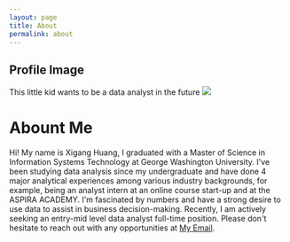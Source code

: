 ```yaml
---
layout: page
title: About
permalink: about
---
```



## Profile Image

This little kid wants to be a data analyst in the future
<img class="mx-auto w-1/2" src="{{site.baseurl}}/assets/img/60943297.jpg">

# Abount Me

Hi! My name is Xigang Huang, I graduated with a Master of Science in Information Systems Technology at George Washington University. I've been studying data analysis since my undergraduate and have done 4 major analytical experiences among various industry backgrounds, for example, being an analyst intern at an online course start-up and at the ASPIRA ACADEMY. I'm fascinated by numbers and have a strong desire to use data to assist in business decision-making. Recently, I am actively seeking an entry-mid level data analyst full-time position. Please don't hesitate to reach out with any opportunities at [My Email](huangxigang@gwu.edu).
